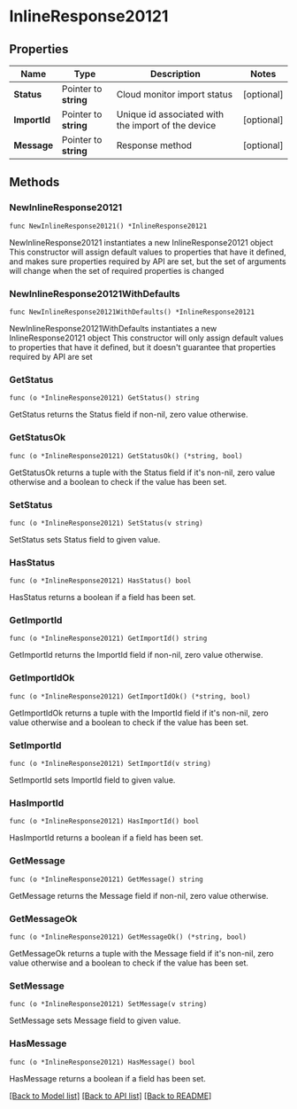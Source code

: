 # InlineResponse20121

## Properties

Name | Type | Description | Notes
------------ | ------------- | ------------- | -------------
**Status** | Pointer to **string** | Cloud monitor import status | [optional] 
**ImportId** | Pointer to **string** | Unique id associated with the import of the device | [optional] 
**Message** | Pointer to **string** | Response method | [optional] 

## Methods

### NewInlineResponse20121

`func NewInlineResponse20121() *InlineResponse20121`

NewInlineResponse20121 instantiates a new InlineResponse20121 object
This constructor will assign default values to properties that have it defined,
and makes sure properties required by API are set, but the set of arguments
will change when the set of required properties is changed

### NewInlineResponse20121WithDefaults

`func NewInlineResponse20121WithDefaults() *InlineResponse20121`

NewInlineResponse20121WithDefaults instantiates a new InlineResponse20121 object
This constructor will only assign default values to properties that have it defined,
but it doesn't guarantee that properties required by API are set

### GetStatus

`func (o *InlineResponse20121) GetStatus() string`

GetStatus returns the Status field if non-nil, zero value otherwise.

### GetStatusOk

`func (o *InlineResponse20121) GetStatusOk() (*string, bool)`

GetStatusOk returns a tuple with the Status field if it's non-nil, zero value otherwise
and a boolean to check if the value has been set.

### SetStatus

`func (o *InlineResponse20121) SetStatus(v string)`

SetStatus sets Status field to given value.

### HasStatus

`func (o *InlineResponse20121) HasStatus() bool`

HasStatus returns a boolean if a field has been set.

### GetImportId

`func (o *InlineResponse20121) GetImportId() string`

GetImportId returns the ImportId field if non-nil, zero value otherwise.

### GetImportIdOk

`func (o *InlineResponse20121) GetImportIdOk() (*string, bool)`

GetImportIdOk returns a tuple with the ImportId field if it's non-nil, zero value otherwise
and a boolean to check if the value has been set.

### SetImportId

`func (o *InlineResponse20121) SetImportId(v string)`

SetImportId sets ImportId field to given value.

### HasImportId

`func (o *InlineResponse20121) HasImportId() bool`

HasImportId returns a boolean if a field has been set.

### GetMessage

`func (o *InlineResponse20121) GetMessage() string`

GetMessage returns the Message field if non-nil, zero value otherwise.

### GetMessageOk

`func (o *InlineResponse20121) GetMessageOk() (*string, bool)`

GetMessageOk returns a tuple with the Message field if it's non-nil, zero value otherwise
and a boolean to check if the value has been set.

### SetMessage

`func (o *InlineResponse20121) SetMessage(v string)`

SetMessage sets Message field to given value.

### HasMessage

`func (o *InlineResponse20121) HasMessage() bool`

HasMessage returns a boolean if a field has been set.


[[Back to Model list]](../README.md#documentation-for-models) [[Back to API list]](../README.md#documentation-for-api-endpoints) [[Back to README]](../README.md)


